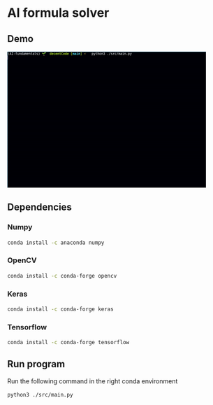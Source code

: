 # AI formula solver

## Demo

![demo](./assets/demo.gif)

## Dependencies

### Numpy

```zsh
conda install -c anaconda numpy 
```

### OpenCV

```zsh
conda install -c conda-forge opencv 
```

### Keras

```zsh
conda install -c conda-forge keras 
```

### Tensorflow

```zsh
conda install -c conda-forge tensorflow 
```

## Run program

Run the following command in the right conda environment

```zsh
python3 ./src/main.py
```

